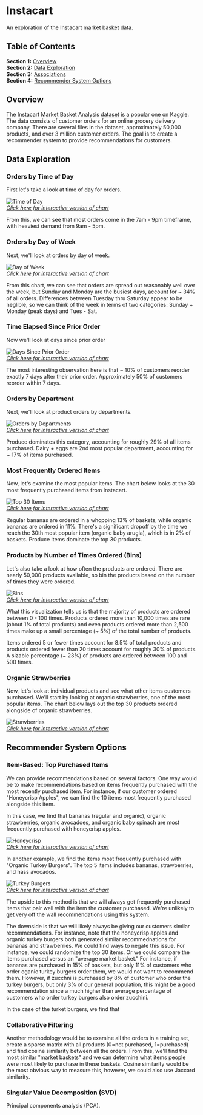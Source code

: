 # Instacart

An exploration of the Instacart market basket data. 

## Table of Contents

**Section 1:** [Overview](https://github.com/hjhuney/Instacart#overview)<br>
**Section 2:**  [Data Exploration](https://github.com/hjhuney/Instacart#data-exploration)<br>
**Section 3:**  [Associations](https://github.com/hjhuney/Instacart/blob/master/README.md#associations)<br>
**Section 4:**  [Recommender System Options](https://github.com/hjhuney/Instacart#recommender-system-options)<br>

## Overview

The Instacart Market Basket Analysis [dataset](https://www.kaggle.com/c/instacart-market-basket-analysis) is a popular one on Kaggle. The data consists of customer orders for an online grocery delivery company. There are several files in the dataset, approximately 50,000 products, and over 3 million customer orders. The goal is to create a recommender system to provide recommendations for customers. 

## Data Exploration

### Orders by Time of Day

First let's take a look at time of day for orders. 

![Time of Day](https://github.com/hjhuney/Instacart/blob/master/images/time_of_day.svg)<br>
<i>[Click here for interactive version of chart](https://hjhuney.github.io/Instacart/html/time_of_day.html)</i>

From this, we can see that most orders come in the 7am - 9pm timeframe, with heaviest demand from 9am - 5pm. 

### Orders by Day of Week

Next, we'll look at orders by day of week. 

![Day of Week](https://github.com/hjhuney/Instacart/blob/master/images/day_of_week.svg)<br>
<i>[Click here for interactive version of chart](https://hjhuney.github.io/Instacart/html/day_of_week.html)</i>

From this chart, we can see that orders are spread out reasonably well over the week, but Sunday and Monday are the busiest days, account for ~ 34% of all orders. Differences between Tuesday thru Saturday appear to be neglible, so we can think of the week in terms of two categories: Sunday + Monday (peak days) and Tues - Sat.   

### Time Elapsed Since Prior Order

Now we'll look at days since prior order

![Days Since Prior Order](https://github.com/hjhuney/Instacart/blob/master/images/prev_order.svg)<br>
<i>[Click here for interactive version of chart](https://hjhuney.github.io/Instacart/html/prev_order.html)</i>

The most interesting observation here is that ~ 10% of customers reorder exactly 7 days after their prior order. Approximately 50% of customers reorder within 7 days.

### Orders by Department

Next, we'll look at product orders by departments. 

![Orders by Departments](https://github.com/hjhuney/Instacart/blob/master/images/dept.svg)<br>
<i>[Click here for interactive version of chart](https://hjhuney.github.io/Instacart/html/dept.html)</i>

Produce dominates this category, accounting for roughly 29% of all items purchased. Dairy + eggs are 2nd most popular department, accounting for ~ 17% of items purchased. 

### Most Frequently Ordered Items

Now, let's examine the most popular items. The chart below looks at the 30 most frequently purchased items from Instacart. 

![Top 30 Items](https://github.com/hjhuney/Instacart/blob/master/images/top_30_items.svg)<br>
<i>[Click here for interactive version of chart](https://hjhuney.github.io/Instacart/html/top30.html)</i>

Regular bananas are ordered in a whopping 13% of baskets, while organic bananas are ordered in 11%. There's a significant dropoff by the time we reach the 30th most popular item (organic baby arugla), which is in 2% of baskets. Produce items dominate the top 30 products. 

### Products by Number of Times Ordered (Bins)

Let's also take a look at how often the products are ordered. There are nearly 50,000 products available, so bin the products based on the number of times they were ordered. 

![Bins](https://github.com/hjhuney/Instacart/blob/master/images/product_bins.svg)<br>
<i>[Click here for interactive version of chart](https://hjhuney.github.io/Instacart/html/bin_chart.html)</i>

What this visualization tells us is that the majority of products are ordered between 0 - 100 times. Products ordered more than 10,000 times are rare (about 1% of total products) and even products ordered more than 2,500 times make up a small percentage (~ 5%) of the total number of products.

Items ordered 5 or fewer times account for 8.5% of total products and products ordered fewer than 20 times account for roughly 30% of products. A sizable percentage (~ 23%) of products are ordered between 100 and 500 times. 


### Organic Strawberries

Now, let's look at individual products and see what other items customers purchased. We'll start by looking at organic strawberries, one of the most popular items. The chart below lays out the top 30 products ordered alongside of organic strawberries. 

![Strawberries](https://github.com/hjhuney/Instacart/blob/master/images/strawberries.svg)<br>
<i>[Click here for interactive version of chart](https://hjhuney.github.io/Instacart/html/strawberry.html)</i>

 

## Recommender System Options

### Item-Based: Top Purchased Items

We can provide recommendations based on several factors. One way would be to make recommendations based on items frequently purchased with the most recently purchased item. For instance, if our customer ordered "Honeycrisp Apples", we can find the 10 items most frequently purchased alongside this item. 

In this case, we find that bananas (regular and organic), organic strawberries, organic avocadoes, and organic baby spinach are most frequently purchased with honeycrisp apples. 

![Honeycrisp](https://github.com/hjhuney/Instacart/blob/master/images/honeycrisp.svg)<br>
<i>[Click here for interactive version of chart](https://hjhuney.github.io/Instacart/html/honeycrisp.html)</i>

In another example, we find the items most frequently purchased with "Organic Turkey Burgers". The top 5 items includes bananas, strawberries, and hass avocados. 

![Turkey Burgers](https://github.com/hjhuney/Instacart/blob/master/images/turkey_burgers.svg)<br>
<i>[Click here for interactive version of chart](https://hjhuney.github.io/Instacart/html/turkey.html)</i>

The upside to this method is that we will always get frequently purchased items that pair well with the item the customer purchased. We're unlikely to get very off the wall recommendations using this system. 

The downside is that we will likely always be giving our customers similar recommendations. For instance, note that the honeycrisp apples and organic turkey burgers both generated similar recommednations for bananas and strawberries. We could find ways to negate this issue. For instance, we could randomize the top 30 items. Or we could compare the items purchased versus an "average market basket." For instance, if bananas are purchased in 15% of baskets, but only 11% of customers who order oganic turkey burgers order them, we would not want to recommend them. However, if zucchni is purchased by 8% of customer who order the turkey burgers, but only 3% of our general population, this might be a good recommendation since a much higher than average percentage of customers who order turkey burgers also order zucchini. 

In the case of the turket burgers, we find that 

### Collaborative Filtering

Another methodology would be to examine all the orders in a training set, create a sparse matrix with all products (0=not purchased, 1=purchased) and find cosine similarity between all the orders. From this, we'll find the most similar "market baskets" and we can determine what items people were most likely to purchase in these baskets. Cosine similarity would be the most obvious way to measure this, however, we could also use Jaccard similarity. 

### Singular Value Decomposition (SVD)

Principal components analysis (PCA). 
